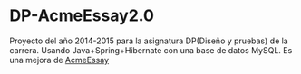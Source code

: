 # DP-AcmeEssay2.0
Proyecto del año 2014-2015 para la asignatura DP(Diseño y pruebas) de la carrera. Usando Java+Spring+Hibernate con una base de datos MySQL. Es una mejora de [AcmeEssay](https://github.com/Lammerlord92/DP-AcmeEssay)
